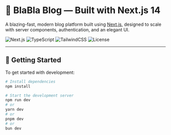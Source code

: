 # 🧪 BlaBla Blog — Built with Next.js 14

A blazing-fast, modern blog platform built using [Next.js](https://nextjs.org), designed to scale with server components, authentication, and an elegant UI.

![Next.js](https://img.shields.io/badge/Next.js-14-blue?style=flat-square&logo=nextdotjs)
![TypeScript](https://img.shields.io/badge/TypeScript-✔️-3178C6?style=flat-square&logo=typescript)
![TailwindCSS](https://img.shields.io/badge/TailwindCSS-✔️-38bdf8?style=flat-square&logo=tailwindcss)
![License](https://img.shields.io/badge/license-MIT-green?style=flat-square)

---

## 🚀 Getting Started

To get started with development:

```bash
# Install dependencies
npm install

# Start the development server
npm run dev
# or
yarn dev
# or
pnpm dev
# or
bun dev
```
